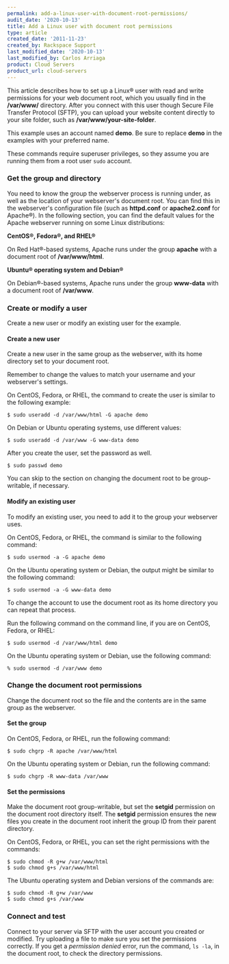 ```yaml
---
permalink: add-a-linux-user-with-document-root-permissions/
audit_date: '2020-10-13'
title: Add a Linux user with document root permissions
type: article
created_date: '2011-11-23'
created_by: Rackspace Support
last_modified_date: '2020-10-13'
last_modified_by: Carlos Arriaga
product: Cloud Servers
product_url: cloud-servers
---
```


This article describes how to set up a Linux&reg; user with read and write permissions for your web
document root, which you usually find in the **/var/www/** directory. After you connect with this user
though Secure File Transfer Protocol (SFTP), you can upload your website content directly to your
site folder, such as **/var/www/your-site-folder**.

This example uses an account named **demo**. Be sure to replace **demo** in the examples with your preferred name.

These commands require superuser privileges, so they assume you are running them from a root user `sudo` account.

### Get the group and directory

You need to know the group the webserver process is running under, as well as the location of your webserver's
document root. You can find this in the webserver's configuration file (such as **httpd.conf** or **apache2.conf**
for Apache&reg;). In the following section, you can find the default values for the Apache webserver running on
some Linux distributions:

**CentOS&reg;, Fedora&reg;, and RHEL&reg;**

On Red Hat&reg;-based systems, Apache runs under the group **apache** with a document root of **/var/www/html**.

**Ubuntu&reg; operating system and Debian&reg;**

On Debian&reg;-based systems, Apache runs under the group **www-data** with a document root of **/var/www**.

### Create or modify a user

Create a new user or modify an existing user for the example.

#### Create a new user

Create a new user in the same group as the webserver, with its home directory set to your document root.

Remember to change the values to match your username and your webserver's settings.

On CentOS, Fedora, or RHEL, the command to create the user is similar to the following example:

    $ sudo useradd -d /var/www/html -G apache demo

On Debian or Ubuntu operating systems, use different values:

    $ sudo useradd -d /var/www -G www-data demo

After you create the user, set the password as well.

    $ sudo passwd demo

You can skip to the section on changing the document root to be group-writable, if necessary.

#### Modify an existing user

To modify an existing user, you need to add it to the group your webserver uses.

On CentOS, Fedora, or RHEL, the command is similar to the following command:

    $ sudo usermod -a -G apache demo

On the Ubuntu operating system or Debian, the output might be similar to the following command:

    $ sudo usermod -a -G www-data demo

To change the account to use the document root as its home directory you can repeat that process.

Run the following command on the command line, if you are on CentOS, Fedora, or RHEL:

    $ sudo usermod -d /var/www/html demo

On the Ubuntu operating system or Debian, use the following command:

    % sudo usermod -d /var/www demo

### Change the document root permissions

Change the document root so the file and the contents are in the same group as the webserver.

#### Set the group

On CentOS, Fedora, or RHEL, run the following command:

    $ sudo chgrp -R apache /var/www/html

On the Ubuntu operating system or Debian, run the following command:

    $ sudo chgrp -R www-data /var/www

#### Set the permissions

Make the document root group-writable, but set the **setgid** permission on the document root directory itself.
The **setgid** permission ensures the new files you create in the document root inherit the group ID from their
parent directory.

On CentOS, Fedora, or RHEL, you can set the right permissions with the commands:

    $ sudo chmod -R g+w /var/www/html
    $ sudo chmod g+s /var/www/html

The Ubuntu operating system and Debian versions of the commands are:

    $ sudo chmod -R g+w /var/www
    $ sudo chmod g+s /var/www

### Connect and test

Connect to your server via SFTP with the user account you created or modified.
Try uploading a file to make sure you set the permissions correctly. If you get a *permission denied*
error, run the command, `ls -la`, in the document root, to check the directory permissions.
